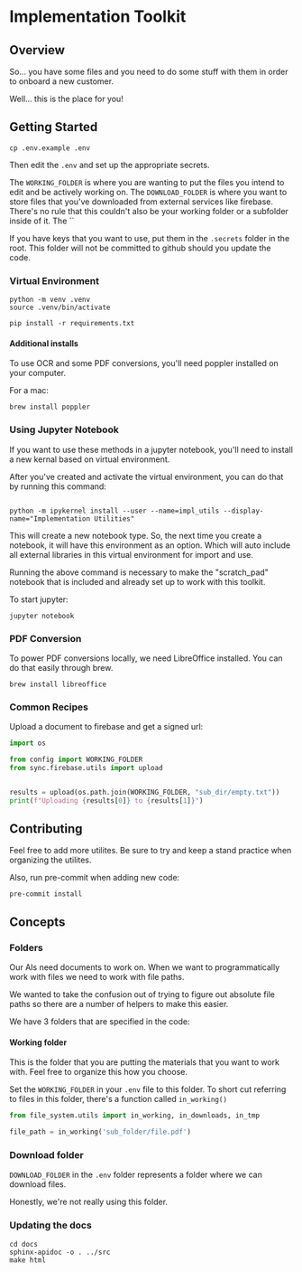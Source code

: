 # Implementation Toolkit

## Overview

So... you have some files and you need to do some stuff with them in order to onboard a new customer.

Well... this is the place for you!

## Getting Started

```commandline
cp .env.example .env
```

Then edit the `.env` and set up the appropriate secrets.

The `WORKING_FOLDER` is where you are wanting to put the files you intend to edit and be actively working on.
The `DOWNLOAD_FOLDER` is where you want to store files that you've downloaded from external services like firebase. There's no rule that this couldn't also be your working folder or a subfolder inside of it.
The ``

If you have keys that you want to use, put them in the `.secrets` folder in the root. This folder will not be committed to github should you update the code.

### Virtual Environment

```commandline
python -m venv .venv
source .venv/bin/activate

pip install -r requirements.txt
```

#### Additional installs

To use OCR and some PDF conversions, you'll need poppler installed on your computer.

For a mac:
```commandline
brew install poppler
```

### Using Jupyter Notebook

If you want to use these methods in a jupyter notebook, you'll need to install a new kernal based on virtual environment.

After you've created and activate the virtual environment, you can do that by running this command:

```commandline

python -m ipykernel install --user --name=impl_utils --display-name="Implementation Utilities"
```

This will create a new notebook type. So, the next time you create a notebook, it will have this environment as an option. Which will auto include all external libraries in this virtual environment for import and use.

Running the above command is necessary to make the "scratch_pad" notebook that is included and already set up to work with this toolkit.

To start jupyter:
```commandline
jupyter notebook
```


### PDF Conversion

To power PDF conversions locally, we need LibreOffice installed. You can do that easily through brew.

```commandline
brew install libreoffice
```


### Common Recipes

Upload a document to firebase and get a signed url:

```python
import os

from config import WORKING_FOLDER
from sync.firebase.utils import upload


results = upload(os.path.join(WORKING_FOLDER, "sub_dir/empty.txt"))
print(f"Uploading {results[0]} to {results[1]}")
```


## Contributing

Feel free to add more utilites. Be sure to try and keep a stand practice when organizing the utilites.

Also, run pre-commit when adding new code:

```commandline
pre-commit install
```

## Concepts

### Folders
Our AIs need documents to work on. When we want to programmatically work with files we need to work with file paths.

We wanted to take the confusion out of trying to figure out absolute file paths so there are a number of helpers to make this easier.

We have 3 folders that are specified in the code:

#### Working folder
This is the folder that you are putting the materials that you want to work with. Feel free to organize this how you choose.

Set the `WORKING_FOLDER` in your `.env` file to this folder. To short cut referring to files in this folder, there's a function called `in_working()`

```python
from file_system.utils import in_working, in_downloads, in_tmp

file_path = in_working('sub_folder/file.pdf')
```

### Download folder
`DOWNLOAD_FOLDER` in the `.env` folder represents a folder where we can download files.

Honestly, we're not really using this folder.

### Updating the docs

```commandline
cd docs
sphinx-apidoc -o . ../src
make html
```
